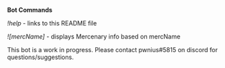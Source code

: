 **Bot Commands**

*\!help* - links to this README file

*\![mercName]* - displays Mercenary info based on mercName

This bot is a work in progress. Please contact pwnius#5815 on discord for questions/suggestions.